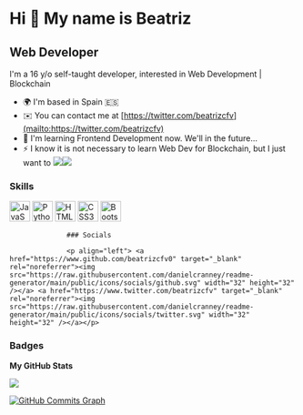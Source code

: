 Hi 👋 My name is Beatriz
========================

Web Developer
-------------

I'm a 16 y/o self-taught developer, interested in Web Development | Blockchain

*   🌍  I'm based in Spain 🇪🇸
*   ✉️  You can contact me at [https://twitter.com/beatrizcfv](mailto:https://twitter.com/beatrizcfv)
*   🧠  I'm learning Frontend Development now. We'll in the future...
*   ⚡  I know it is not necessary to learn Web Dev for Blockchain, but I just want to
<a href="https://www.twitter.com/beatrizcfv" target="_blank" rel="noreferrer"><img
                  src="https://img.shields.io/twitter/follow/beatrizcfv?logo=twitter&style=for-the-badge&color=6366f1&labelColor=1c1917"
                /></a><a href="https://www.github.com/beatrizcfv0" target="_blank" rel="noreferrer"><img
                  src="https://img.shields.io/github/followers/beatrizcfv0?logo=github&style=for-the-badge&color=6366f1&labelColor=1c1917" /></a>

### Skills 
<p align="left">
<a href="https://developer.mozilla.org/en-US/docs/Web/JavaScript" target="_blank" rel="noreferrer"><img src="https://raw.githubusercontent.com/danielcranney/readme-generator/main/public/icons/skills/javascript-colored.svg" width="36" height="36" alt="JavaScript" /></a>
<a href="https://www.python.org/" target="_blank" rel="noreferrer"><img src="https://raw.githubusercontent.com/danielcranney/readme-generator/main/public/icons/skills/python-colored.svg" width="36" height="36" alt="Python" /></a>
<a href="https://developer.mozilla.org/en-US/docs/Glossary/HTML5" target="_blank" rel="noreferrer"><img src="https://raw.githubusercontent.com/danielcranney/readme-generator/main/public/icons/skills/html5-colored.svg" width="36" height="36" alt="HTML5" /></a>
<a href="https://www.w3.org/TR/CSS/#css" target="_blank" rel="noreferrer"><img src="https://raw.githubusercontent.com/danielcranney/readme-generator/main/public/icons/skills/css3-colored.svg" width="36" height="36" alt="CSS3" /></a>
<a href="https://getbootstrap.com/" target="_blank" rel="noreferrer"><img src="https://raw.githubusercontent.com/danielcranney/readme-generator/main/public/icons/skills/bootstrap-colored.svg" width="36" height="36" alt="Bootstrap" /></a>
</p>
                    

                  ### Socials
                  
                  <p align="left"> <a href="https://www.github.com/beatrizcfv0" target="_blank" rel="noreferrer"><img src="https://raw.githubusercontent.com/danielcranney/readme-generator/main/public/icons/socials/github.svg" width="32" height="32" /></a> <a href="https://www.twitter.com/beatrizcfv" target="_blank" rel="noreferrer"><img src="https://raw.githubusercontent.com/danielcranney/readme-generator/main/public/icons/socials/twitter.svg" width="32" height="32" /></a></p>

### Badges

<b>My GitHub Stats</b>

<a href="http://www.github.com/beatrizcfv0"><img src="https://github-readme-streak-stats.herokuapp.com/?user=beatrizcfv0&stroke=ffffff&background=1c1917&ring=f97316&fire=f97316&currStreakNum=ffffff&currStreakLabel=f97316&sideNums=ffffff&sideLabels=ffffff&dates=ffffff&hide_border=true" /></a>

<a href="http://www.github.com/beatrizcfv0"><img src="https://activity-graph.herokuapp.com/graph?username=beatrizcfv0&bg_color=1c1917&color=ffffff&line=6366f1&point=ffffff&area_color=1c1917&area=true&hide_border=true&custom_title=GitHub%20Commits%20Graph" alt="GitHub Commits Graph" /></a>
